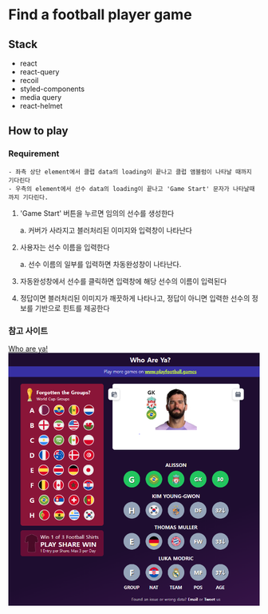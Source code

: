 # Find a football player game

## Stack

- react
- react-query
- recoil
- styled-components
- media query
- react-helmet

## How to play

### Requirement

```
- 좌측 상단 element에서 클럽 data의 loading이 끝나고 클럽 앰블럼이 나타날 때까지 기다린다
- 우측의 element에서 선수 data의 loading이 끝나고 'Game Start' 문자가 나타날때까지 기다린다.
```

1. 'Game Start' 버튼을 누르면 임의의 선수를 생성한다

   a. 커버가 사라지고 블러처리된 이미지와 입력창이 나타난다

2. 사용자는 선수 이름을 입력한다

   a. 선수 이름의 일부를 입력하면 차동완성창이 나타난다.

3. 자동완성창에서 선수를 클릭하면 입력창에 해당 선수의 이름이 입력된다
4. 정답이면 블러처리된 이미지가 깨끗하게 나타나고,
   정답이 아니면 입력한 선수의 정보를 기반으로 힌트를 제공한다

### 참고 사이트

[Who are ya!](https://playfootball.games/who-are-ya/world-cup)
![game](src/imgs/game.PNG)
